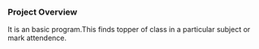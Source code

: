 ### Project Overview

 It is an basic program.This finds topper of class in a particular subject or mark attendence. 


